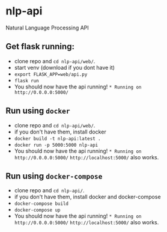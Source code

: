 # nlp-api
Natural Language Processing API

## Get flask running:
   - clone repo and `cd nlp-api/web/`.
   - start venv (download if you dont have it)
   - `export FLASK_APP=web/api.py`
   - `flask run`
   - You should now have the api running!
   `* Running on http://0.0.0.0:5000/`

## Run using `docker`
   - clone repo and `cd nlp-api/web/`.
   - if you don't have them, install docker
   - `docker build -t nlp-api:latest .`
   - `docker run -p 5000:5000 nlp-api`
   - You should now have the api running!
   `* Running on http://0.0.0.0:5000/`
   `http://localhost:5000/` also works.

## Run using `docker-compose`
   - clone repo and `cd nlp-api/`.
   - if you don't have them, install docker and docker-compose
   - `docker-compose build`
   - `docker-compose up`
   - You should now have the api running!
   `* Running on http://0.0.0.0:5000/`
   `http://localhost:5000/` also works.
